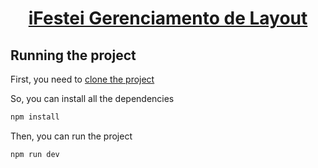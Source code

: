 <h1 align="center">
  <a href="#">
    iFestei Gerenciamento de Layout
  </a>
</h1>

## Running the project

First, you need to [clone the project](https://github.com/hqssolucoes/ifestei-gerenciamento-de-layout.git)

So, you can install all the dependencies

```sh
npm install
```

Then, you can run the project

```sh
npm run dev
```
